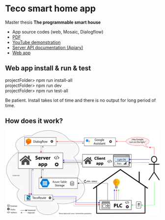 # Teco smart home app <br/>
Master thesis **The programmable smart house** <br/>
 - App source codes (web, Mosaic, Dialogflow)
 - [PDF](https://github.com/vanamir2/teco-smart-home/blob/master/docs/DP_Miroslav_Vana_2020.pdf)
 - [YouTube demonstration](https://youtu.be/oZYQEAOs1lU)
 - [Server API documentation (Apiary)](https://tecosmarthome.docs.apiary.io/) 
 - [Web app](https://teco-smart-home.herokuapp.com/#)

## Web app install & run & test<br/>
projectFolder> npm run install-all <br/>
projectFolder> npm run dev <br/>
projectFolder> npm run test-all <br/>

Be patient. Install takes lot of time and there is no output for long period of time.


## How does it work?<br/>
![Alt text](docs/ArchitekturaUvodni.png?raw=true "Basic system architecture | Základní architektura systému")

